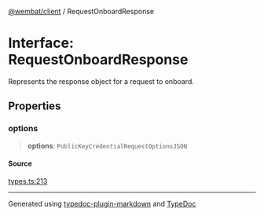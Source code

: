 [@wembat/client](../exports.md) / RequestOnboardResponse

# Interface: RequestOnboardResponse

Represents the response object for a request to onboard.

## Properties

### options

> **options**: `PublicKeyCredentialRequestOptionsJSON`

#### Source

[types.ts:213](https://github.com/lmarschall/wembat/blob/1453072/src/types.ts#L213)

***

Generated using [typedoc-plugin-markdown](https://www.npmjs.com/package/typedoc-plugin-markdown) and [TypeDoc](https://typedoc.org/)
